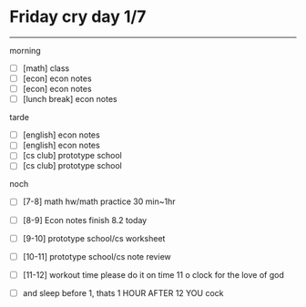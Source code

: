 # Friday cry day 1/7
---
morning
- [ ] [math] class
- [ ] [econ] econ notes
- [ ] [econ] econ notes
- [ ] [lunch break] econ notes

tarde
- [ ] [english] econ notes
- [ ] [english] econ notes
- [ ] [cs club] prototype school
- [ ] [cs club] prototype school

noch
- [ ] [7-8] math hw/math practice 30 min~1hr
- [ ] [8-9] Econ notes finish 8.2 today
- [ ] [9-10] prototype school/cs worksheet
- [ ] [10-11] prototype school/cs note review
- [ ] [11-12] workout time please do it on time 11 o clock for the love of god
- [ ] and sleep before 1, thats 1 HOUR AFTER 12 YOU cock

